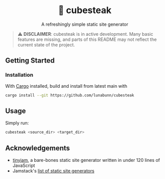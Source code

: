 <div align="center">

# 🥩 cubesteak

A refreshingly simple static site generator

</div>

> ⚠️ **DISCLAIMER**: cubesteak is in active development. Many basic features are missing, and parts of this README may not reflect the current state of the project.

## Getting Started

### Installation

With [Cargo](https://doc.rust-lang.org/cargo/) installed, build and install from latest main with
```bash
cargo install --git https://github.com/lunabunn/cubesteak
```

## Usage

Simply run:
```bash
cubesteak <source_dir> <target_dir>
```

## Acknowledgements

- [tinyjam](https://github.com/mourner/tinyjam), a bare-bones static site generator written in under 120 lines of JavaScript
- Jamstack's [list of static site generators](https://jamstack.org/generators/)